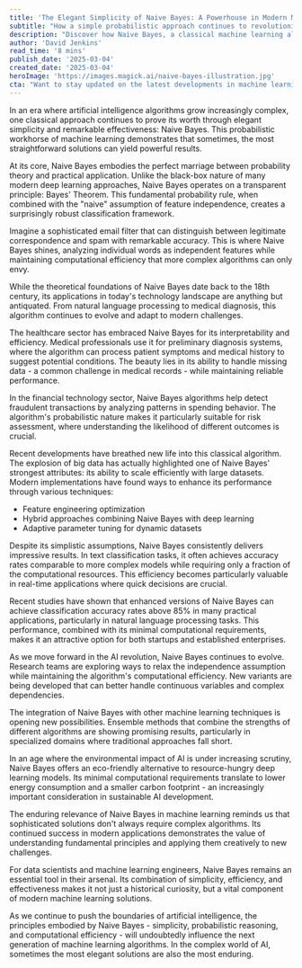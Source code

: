 ```yaml
---
title: 'The Elegant Simplicity of Naive Bayes: A Powerhouse in Modern Machine Learning'
subtitle: "How a simple probabilistic approach continues to revolutionize machine learning"
description: "Discover how Naive Bayes, a classical machine learning algorithm, continues to revolutionize modern technology through its elegant simplicity and remarkable effectiveness. From healthcare to fintech, learn why this probabilistic approach remains a cornerstone of AI development."
author: 'David Jenkins'
read_time: '8 mins'
publish_date: '2025-03-04'
created_date: '2025-03-04'
heroImage: 'https://images.magick.ai/naive-bayes-illustration.jpg'
cta: "Want to stay updated on the latest developments in machine learning and AI? Follow us on LinkedIn for regular insights into groundbreaking algorithms like Naive Bayes and their real-world applications."
---
```


In an era where artificial intelligence algorithms grow increasingly complex, one classical approach continues to prove its worth through elegant simplicity and remarkable effectiveness: Naive Bayes. This probabilistic workhorse of machine learning demonstrates that sometimes, the most straightforward solutions can yield powerful results.

At its core, Naive Bayes embodies the perfect marriage between probability theory and practical application. Unlike the black-box nature of many modern deep learning approaches, Naive Bayes operates on a transparent principle: Bayes' Theorem. This fundamental probability rule, when combined with the "naive" assumption of feature independence, creates a surprisingly robust classification framework.

Imagine a sophisticated email filter that can distinguish between legitimate correspondence and spam with remarkable accuracy. This is where Naive Bayes shines, analyzing individual words as independent features while maintaining computational efficiency that more complex algorithms can only envy.

While the theoretical foundations of Naive Bayes date back to the 18th century, its applications in today's technology landscape are anything but antiquated. From natural language processing to medical diagnosis, this algorithm continues to evolve and adapt to modern challenges.

The healthcare sector has embraced Naive Bayes for its interpretability and efficiency. Medical professionals use it for preliminary diagnosis systems, where the algorithm can process patient symptoms and medical history to suggest potential conditions. The beauty lies in its ability to handle missing data - a common challenge in medical records - while maintaining reliable performance.

In the financial technology sector, Naive Bayes algorithms help detect fraudulent transactions by analyzing patterns in spending behavior. The algorithm's probabilistic nature makes it particularly suitable for risk assessment, where understanding the likelihood of different outcomes is crucial.

Recent developments have breathed new life into this classical algorithm. The explosion of big data has actually highlighted one of Naive Bayes' strongest attributes: its ability to scale efficiently with large datasets. Modern implementations have found ways to enhance its performance through various techniques:

- Feature engineering optimization
- Hybrid approaches combining Naive Bayes with deep learning
- Adaptive parameter tuning for dynamic datasets

Despite its simplistic assumptions, Naive Bayes consistently delivers impressive results. In text classification tasks, it often achieves accuracy rates comparable to more complex models while requiring only a fraction of the computational resources. This efficiency becomes particularly valuable in real-time applications where quick decisions are crucial.

Recent studies have shown that enhanced versions of Naive Bayes can achieve classification accuracy rates above 85% in many practical applications, particularly in natural language processing tasks. This performance, combined with its minimal computational requirements, makes it an attractive option for both startups and established enterprises.

As we move forward in the AI revolution, Naive Bayes continues to evolve. Research teams are exploring ways to relax the independence assumption while maintaining the algorithm's computational efficiency. New variants are being developed that can better handle continuous variables and complex dependencies.

The integration of Naive Bayes with other machine learning techniques is opening new possibilities. Ensemble methods that combine the strengths of different algorithms are showing promising results, particularly in specialized domains where traditional approaches fall short.

In an age where the environmental impact of AI is under increasing scrutiny, Naive Bayes offers an eco-friendly alternative to resource-hungry deep learning models. Its minimal computational requirements translate to lower energy consumption and a smaller carbon footprint - an increasingly important consideration in sustainable AI development.

The enduring relevance of Naive Bayes in machine learning reminds us that sophisticated solutions don't always require complex algorithms. Its continued success in modern applications demonstrates the value of understanding fundamental principles and applying them creatively to new challenges.

For data scientists and machine learning engineers, Naive Bayes remains an essential tool in their arsenal. Its combination of simplicity, efficiency, and effectiveness makes it not just a historical curiosity, but a vital component of modern machine learning solutions.

As we continue to push the boundaries of artificial intelligence, the principles embodied by Naive Bayes - simplicity, probabilistic reasoning, and computational efficiency - will undoubtedly influence the next generation of machine learning algorithms. In the complex world of AI, sometimes the most elegant solutions are also the most enduring.